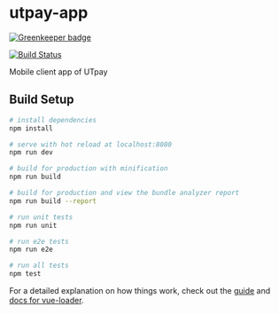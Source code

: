 # utpay-app

[![Greenkeeper badge](https://badges.greenkeeper.io/UTpay/utpay-app.svg)](https://greenkeeper.io/)

[![Build Status](https://travis-ci.org/UTpay/utpay-app.svg?branch=master)](https://travis-ci.org/UTpay/utpay-app)

Mobile client app of UTpay

## Build Setup

``` bash
# install dependencies
npm install

# serve with hot reload at localhost:8080
npm run dev

# build for production with minification
npm run build

# build for production and view the bundle analyzer report
npm run build --report

# run unit tests
npm run unit

# run e2e tests
npm run e2e

# run all tests
npm test
```

For a detailed explanation on how things work, check out the [guide](http://vuejs-templates.github.io/webpack/) and [docs for vue-loader](http://vuejs.github.io/vue-loader).
